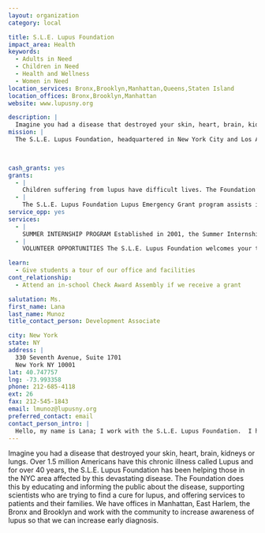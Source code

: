```yaml
---
layout: organization
category: local

title: S.L.E. Lupus Foundation
impact_area: Health
keywords: 
  - Adults in Need
  - Children in Need
  - Health and Wellness
  - Women in Need
location_services: Bronx,Brooklyn,Manhattan,Queens,Staten Island
location_offices: Bronx,Brooklyn,Manhattan
website: www.lupusny.org

description: |
  Imagine you had a disease that destroyed your skin, heart, brain, kidneys or lungs.  Over 1.5 million Americans have this chronic illness called Lupus and for over 40 years, the S.L.E. Lupus Foundation has been helping those in the NYC area affected by this devastating disease.  The Foundation does this by educating and informing the public about the disease, supporting scientists who are trying to find a cure for lupus, and offering services to patients and their families.  We have offices in Manhattan, East Harlem, the Bronx and Brooklyn and work with the community to increase awareness of lupus so that we can increase early diagnosis. 
mission: |
  The S.L.E. Lupus Foundation, headquartered in New York City and Los Angeles <lupusla.php>, is one of the leading lupus organizations in the country providing patient services, education, public awareness, and funding for lupus research.

  

cash_grants: yes
grants: 
  - |
    Children suffering from lupus have difficult lives. The Foundation’s Let Kids be Kids program was designed to help kids affected by lupus feel like other kids their age.  The program grants awards to cover the costs of participation in activities such as after-school lessons in art and music, swimming or tai chi, and basketball camp.  Awards also cover needs such as clothing, medication and supplies for school.  Also, each year in August, we send families from the NYC area to Lupus Week at Camp Sunshine.  Last summer, we sent a total of 33 families.  This is a great place for kids with lupus to make friends with kids just like them!  The cost to send one family is about $1,000, so any amount really helps the kids and their families.
  - |
    The S.L.E. Lupus Foundation Lupus Emergency Grant program assists individuals with lupus during particularly difficult times. These grants enable patients to purchase medication, buy warm clothing, pay medical bills, and a variety of other needs.  Emergency Grants are $400 or less and are awarded to lupus patients and their families who are in immediate need of financial assistance.  Thanks to Penny Harvest’s support, this year we were able to help a single mom with 3 children who also has lupus take her teacher’s exam.  Now she can teach kids your age just like your teacher and be able to support her family!  
service_opp: yes
services: 
  - |
    SUMMER INTERNSHIP PROGRAM Established in 2001, the Summer Internship Program plays an integral supporting role in the growth and success of the Cooperative outreach program.  Each summer, in collaboration with the Children’s Aid Society Youth Intervention Program, LCNY arranges for five high school students from the Cooperative communities to participate in paid internships.  As the students work to increase our community outreach efforts, raise public awareness and provide administrative support to the staff, they are developing important life skills and learning about the value of community service.   The interns’ daily activities include distributing information about lupus and the Cooperative to community organizations, stores, etc., attending health fairs and assisting the staff with their preparations for the fall patient and professional education conferences.  
  - |
    VOLUNTEER OPPORTUNITIES The S.L.E. Lupus Foundation welcomes your time and talents for spreading lupus awareness and outreach.  Most volunteer opportunities are in our midtown Manhattan offices Monday through Friday, 9 AM - 5 PM.  We also have volunteer opportunities for all ages at Pumpkin Festival in Central Park.  The event is held each October and we encourage kids to help us spread the word!

learn: 
  - Give students a tour of our office and facilities
cont_relationship: 
  - Attend an in-school Check Award Assembly if we receive a grant

salutation: Ms.
first_name: Lana
last_name: Munoz
title_contact_person: Development Associate

city: New York
state: NY
address: |
  330 Seventh Avenue, Suite 1701  
  New York NY 10001
lat: 40.747757
lng: -73.993358
phone: 212-685-4118
ext: 26
fax: 212-545-1843
email: lmunoz@lupusny.org
preferred_contact: email
contact_person_intro: |
  Hello, my name is Lana; I work with the S.L.E. Lupus Foundation.  I help to raise money for all of the people in New York City who suffer from lupus.  The dollars we raise supports a wide variety of programs, including counseling services for sick patients and their families, medical research to help find a cure and special programs for children that are sick with lupus.  I really like what I do because I get to help people every day. We received a lot of support from the Common Cents program last year and we were very grateful, in fact, you helped send a little girl with lupus and her family to Camp Sunshine in Maine for a whole week!  Thanks for your support Common Cents!   
---
```

Imagine you had a disease that destroyed your skin, heart, brain, kidneys or lungs.  Over 1.5 million Americans have this chronic illness called Lupus and for over 40 years, the S.L.E. Lupus Foundation has been helping those in the NYC area affected by this devastating disease.  The Foundation does this by educating and informing the public about the disease, supporting scientists who are trying to find a cure for lupus, and offering services to patients and their families.  We have offices in Manhattan, East Harlem, the Bronx and Brooklyn and work with the community to increase awareness of lupus so that we can increase early diagnosis. 
